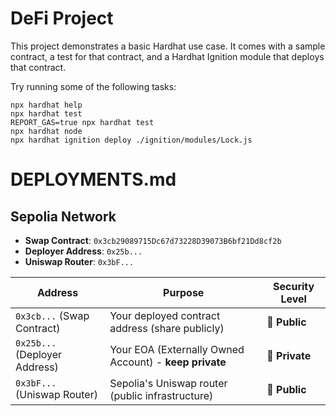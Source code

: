 # DeFi Project

This project demonstrates a basic Hardhat use case. It comes with a sample contract, a test for that contract, and a Hardhat Ignition module that deploys that contract.

Try running some of the following tasks:

```shell
npx hardhat help
npx hardhat test
REPORT_GAS=true npx hardhat test
npx hardhat node
npx hardhat ignition deploy ./ignition/modules/Lock.js
```

# DEPLOYMENTS.md

## Sepolia Network

-   **Swap Contract**: `0x3cb29089715Dc67d73228D39073B6bf21Dd8cf2b`
-   **Deployer Address**: `0x25b...`
-   **Uniswap Router**: `0x3bF...`

| Address                                | Purpose                                                | Security Level |
| -------------------------------------- | ------------------------------------------------------ | -------------- |
| `0x3cb...` (Swap Contract)    | Your deployed contract address (share publicly)        | 🔵 **Public**  |
| `0x25b...` (Deployer Address) | Your EOA (Externally Owned Account) - **keep private** | 🔴 **Private** |
| `0x3bF...` (Uniswap Router)   | Sepolia's Uniswap router (public infrastructure)       | 🔵 **Public**  |
